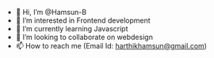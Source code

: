 - 👋 Hi, I’m @Hamsun-B
- 👀 I’m interested in Frontend development
- 🌱 I’m currently learning Javascript
- 💞️ I’m looking to collaborate on webdesign
- 📫 How to reach me (Email Id: harthikhamsun@gmail.com)

<!---
Hamsun-B/Hamsun-B is a ✨ Frontend developer ✨ repository because its `README.md` (this file) appears on your GitHub profile.
You can click the Preview link to take a look at your changes.
--->

